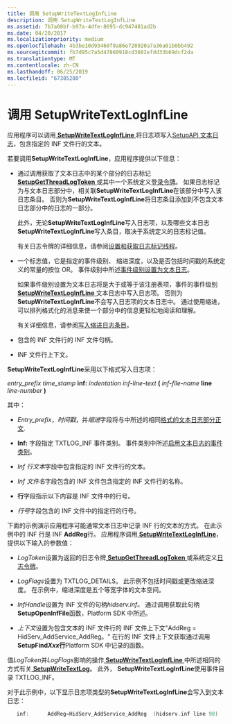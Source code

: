```yaml
---
title: 调用 SetupWriteTextLogInfLine
description: 调用 SetupWriteTextLogInfLine
ms.assetid: 7b7a08bf-b97a-4dfe-8695-dc947481ad2b
ms.date: 04/20/2017
ms.localizationpriority: medium
ms.openlocfilehash: 4b3be10d93460f9a86e720920a7a36a01b0bb492
ms.sourcegitcommit: fb7d95c7a5d47860918cd3602efdd33b69dcf2da
ms.translationtype: MT
ms.contentlocale: zh-CN
ms.lasthandoff: 06/25/2019
ms.locfileid: "67385280"
---
```

# <a name="calling-setupwritetextloginfline"></a>调用 SetupWriteTextLogInfLine


应用程序可以调用[ **SetupWriteTextLogInfLine** ](https://docs.microsoft.com/windows/desktop/api/setupapi/nf-setupapi-setupwritetextloginfline)将日志项写入[SetupAPI 文本日志](setupapi-text-logs.md)，包含指定的 INF 文件行的文本。

若要调用**SetupWriteTextLogInfLine**，应用程序提供以下信息：

-   通过调用获取了文本日志中的某个部分的日志标记[ **SetupGetThreadLogToken** ](https://docs.microsoft.com/windows/desktop/api/setupapi/nf-setupapi-setupgetthreadlogtoken)或其中一个系统定义[登录令牌](log-tokens.md)。 如果日志标记为与文本日志部分中，相关联**SetupWriteTextLogInfLine**在该部分中写入该日志条目。 否则为**SetupWriteTextLogInfLine**将日志条目添加到不包含文本日志部分中的日志的一部分。

    此外，无论**SetupWriteTextLogInfLine**写入日志项，以及哪些文本日志**SetupWriteTextLogInfLine**写入条目，取决于系统定义的日志标记值。

    有关日志令牌的详细信息，请参阅[设置和获取日志标记线程](setting-and-getting-a-log-token-for-a-thread.md)。

-   一个标志值，它是指定的事件级别、 缩进深度，以及是否包括时间戳的系统定义的常量的按位 OR。 事件级别中所述[事件级别设置为文本日志](setting-the-event-level-for-a-text-log.md)。

    如果事件级别设置为文本日志将是大于或等于该注册表项，事件的事件级别[ **SetupWriteTextLogInfLine** ](https://docs.microsoft.com/windows/desktop/api/setupapi/nf-setupapi-setupwritetextloginfline)文本日志中写入日志项。 否则为**SetupWriteTextLogInfLine**不会写入日志项的文本日志中。 通过使用缩进，可以排列格式化的消息来使一个部分中的信息更轻松地阅读和理解。

    有关详细信息，请参阅[写入缩进日志条目](writing-indented-log-entries.md)。

-   包含的 INF 文件行的 INF 文件句柄。

-   INF 文件行上下文。

**SetupWriteTextLogInfLine**采用以下格式写入日志项：

*entry_prefix time_stamp* **inf:** <em>indentation inf-line-text</em> **(** <em>inf-file-name</em> **line** <em>line-number</em> **)**

其中：

-   *Entry_prefix*，*时间戳*，并*缩进*字段将与中所述的相同[格式的文本日志部分正文](format-of-a-text-log-section-body.md).

-   **Inf:** 字段指定 TXTLOG_INF 事件类别。 事件类别中所述[启用文本日志的事件类别](enabling-event-categories-for-a-text-log.md)。

-   *Inf 行文本*字段中包含指定的 INF 文件行的文本。

-   *Inf 文件名*字段包含的 INF 文件包含指定的 INF 文件行的名称。

-   **行**字段指示以下内容是 INF 文件中的行号。

-   *行号*字段包含的 INF 文件中的指定行的行号。

下面的示例演示应用程序可能通常文本日志中记录 INF 行的文本的方式。 在此示例中的 INF 行是 INF **AddReg**行。 应用程序调用[ **SetupWriteTextLogInfLine**](https://docs.microsoft.com/windows/desktop/api/setupapi/nf-setupapi-setupwritetextloginfline)，提供以下输入的参数值：

-   *LogToken*设置为返回的日志令牌[ **SetupGetThreadLogToken** ](https://docs.microsoft.com/windows/desktop/api/setupapi/nf-setupapi-setupgetthreadlogtoken)或系统定义[日志令牌](log-tokens.md)。

-   *LogFlags*设置为 TXTLOG_DETAILS。 此示例不包括时间戳或更改缩进深度。 在示例中，缩进深度是五个等宽字体的文本空间。

-   *InfHandle*设置为 INF 文件的句柄*hidserv.inf。* 通过调用获取此句柄**SetupOpenInfFile**函数，Platform SDK 中所述。

-   *上下文*设置为包含文本的 INF 文件行的 INF 文件上下文"AddReg = HidServ_AddService_AddReg。" 在行的 INF 文件上下文获取通过调用**SetupFind*Xxx*行**Platform SDK 中记录的函数。

值*LogToken*并*LogFlags*影响的操作[ **SetupWriteTextLogInfLine** ](https://docs.microsoft.com/windows/desktop/api/setupapi/nf-setupapi-setupwritetextloginfline)中所述相同的方式有关[ **SetupWriteTextLog**](https://docs.microsoft.com/windows/desktop/api/setupapi/nf-setupapi-setupwritetextlog)。 此外， **SetupWriteTextLogInfLine**使用事件目录 TXTLOG_INF。

对于此示例中，以下显示日志项类型的**SetupWriteTextLogInfLine**会写入到文本日志：

```cpp
   inf:      AddReg=HidServ_AddService_AddReg  (hidserv.inf line 98)
```

 

 





